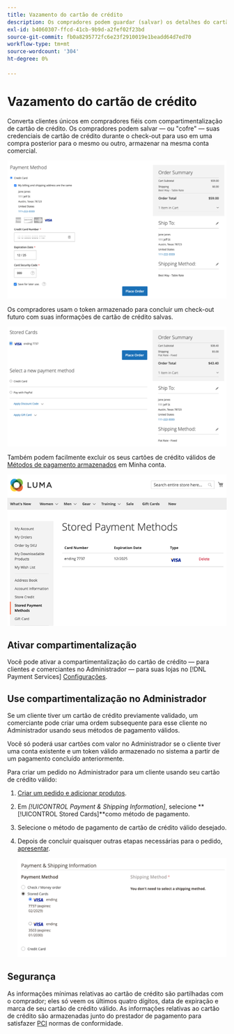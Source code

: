 ```yaml
---
title: Vazamento do cartão de crédito
description: Os compradores podem guardar (salvar) os detalhes do cartão de crédito para compras futuras.
exl-id: b4060307-ffcd-41cb-9b9d-a2fef02f23bd
source-git-commit: fb0a8295772fc6e23f2910019e1beadd64d7ed70
workflow-type: tm+mt
source-wordcount: '304'
ht-degree: 0%

---
```


# Vazamento do cartão de crédito

Converta clientes únicos em compradores fiéis com compartimentalização de cartão de crédito. Os compradores podem salvar — ou &quot;cofre&quot; — suas credenciais de cartão de crédito durante o check-out para uso em uma compra posterior para o mesmo ou outro, armazenar na mesma conta comercial.

![Comparar o cartão de crédito para uso posterior](assets/save-card-for-later.png)

Os compradores usam o token armazenado para concluir um check-out futuro com suas informações de cartão de crédito salvas.

![Usar credenciais armazenadas para compra futura](assets/use-stored-card.png)

Também podem facilmente excluir os seus cartões de crédito válidos de [Métodos de pagamento armazenados](https://docs.magento.com/user-guide/customers/account-dashboard-stored-payment-methods.html) em Minha conta.

![Métodos de pagamento armazenados em minha conta](assets/stored-payment-methods.png)

## Ativar compartimentalização

Você pode ativar a compartimentalização do cartão de crédito — para clientes _e_ comerciantes no Administrador — para suas lojas no [!DNL Payment Services] [Configurações](settings.md#card-vaulting).

## Use compartimentalização no Administrador

Se um cliente tiver um cartão de crédito previamente validado, um comerciante pode criar uma ordem subsequente para esse cliente no Administrador usando seus métodos de pagamento válidos.

Você só poderá usar cartões com valor no Administrador se o cliente tiver uma conta existente e um token válido armazenado no sistema a partir de um pagamento concluído anteriormente.

Para criar um pedido no Administrador para um cliente usando seu cartão de crédito válido:

1. [Criar um pedido e adicionar produtos](https://experienceleague.adobe.com/docs/commerce-admin/stores-sales/point-of-purchase/assist/customer-account-create-order.html).
1. Em _[!UICONTROL Payment & Shipping Information]_, selecione **[!UICONTROL Stored Cards]**como método de pagamento.
1. Selecione o método de pagamento de cartão de crédito válido desejado.
1. Depois de concluir quaisquer outras etapas necessárias para o pedido, [apresentar](https://experienceleague.adobe.com/docs/commerce-admin/stores-sales/point-of-purchase/assist/customer-account-create-order.html?lang=en#step-3%3A-submit-the-order).

   ![Usar cartão de crédito válido em Admin para cliente](assets/admin-vaultedcard.png)

## Segurança

As informações mínimas relativas ao cartão de crédito são partilhadas com o comprador; eles só veem os últimos quatro dígitos, data de expiração e marca de seu cartão de crédito válido. As informações relativas ao cartão de crédito são armazenadas junto do prestador de pagamento para satisfazer [PCI](security.md#PCI-compliance) normas de conformidade.
